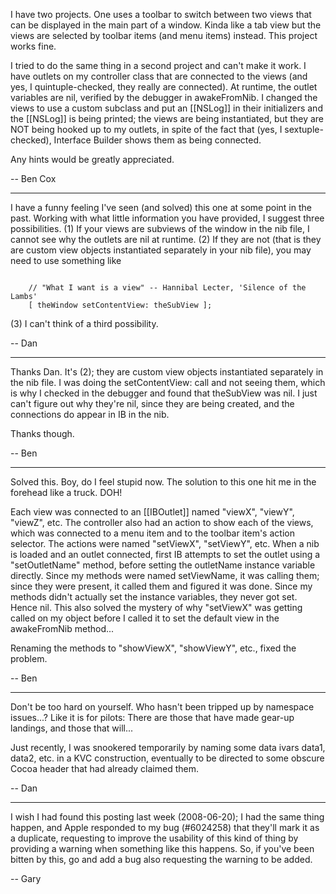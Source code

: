 I have two projects.  One uses a toolbar to switch between two views that can be displayed in the main part of a window. Kinda like a tab view but the views are selected by toolbar items (and menu items) instead.  This project works fine.

I tried to do the same thing in a second project and can't make it work. I have outlets on my controller class that are connected to the views (and yes, I quintuple-checked, they really are connected).  At runtime, the outlet variables are nil, verified by the debugger in awakeFromNib.  I changed the views to use a custom subclass and put an [[NSLog]] in their initializers and the [[NSLog]] is being printed; the views are being instantiated, but they are NOT being hooked up to my outlets, in spite of the fact that (yes, I sextuple-checked), Interface Builder shows them as being connected.

Any hints would be greatly appreciated.

-- Ben Cox

----

I have a funny feeling I've seen (and solved) this one at some point in the past. Working with what little information you have provided,
I suggest three possibilities. (1) If your views are subviews of the window in the nib file, I cannot see why the outlets are nil at runtime.
(2) If they are not (that is they are custom view objects instantiated separately in your nib file), you may need to use something like 

<code>
	// "What I want is a view" -- Hannibal Lecter, 'Silence of the Lambs'
	[ theWindow setContentView: theSubView ];
</code>

(3) I can't think of a third possibility.

-- Dan

----

Thanks Dan.  It's (2); they are custom view objects instantiated separately in the nib file.  I was doing the setContentView: call and
not seeing them, which is why I checked in the debugger and found that theSubView was nil.  I just can't figure out why they're nil, since
they are being created, and the connections do appear in IB in the nib.

Thanks though.

-- Ben

----

Solved this.  Boy, do I feel stupid now.  The solution to this one hit me in the forehead like a truck.  DOH!

Each view was connected to an [[IBOutlet]] named "viewX", "viewY", "viewZ", etc.  The controller
also had an action to show each of the views, which was connected to a menu item and to the toolbar item's action selector.  The
actions were named "setViewX", "setViewY", etc.  When a nib is loaded and an outlet connected, first IB attempts to set the outlet
using a "setOutletName" method, before setting the outletName instance variable directly.  Since my methods were named setViewName,
it was calling them; since they were present, it called them and figured it was done.  Since my methods didn't actually set the instance
variables, they never got set.  Hence nil.  This also solved the mystery of why "setViewX" was getting called on my object before I
called it to set the default view in the awakeFromNib method...

Renaming the methods to "showViewX", "showViewY", etc., fixed the problem.

-- Ben

----

Don't be too hard on yourself. Who hasn't been tripped up by namespace issues...?
Like it is for pilots: There are those that have made gear-up landings, and those that will...

Just recently, I was snookered temporarily by naming some data ivars data1, data2, etc. in a KVC construction,
eventually to be directed to some obscure Cocoa header that had already claimed them.

-- Dan

----

I wish I had found this posting last week (2008-06-20); I had the same thing happen, and Apple responded to my bug (#6024258) that they'll mark it as a duplicate, requesting to improve the usability of this kind of thing by providing a warning when something like this happens.  So, if you've been bitten by this, go and add a bug also requesting the warning to be added.

-- Gary
